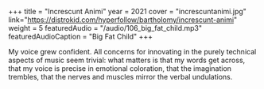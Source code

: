 +++
title = "Increscunt Animi"
year = 2021
cover = "increscuntanimi.jpg"
link="https://distrokid.com/hyperfollow/bartholomy/increscunt-animi"
weight = 5
featuredAudio = "/audio/106_big_fat_child.mp3"
featuredAudioCaption = "Big Fat Child"
+++

My voice grew confident. All concerns for innovating in the purely technical aspects of music seem trivial: what matters is that my words get across, that my voice is precise in emotional coloration, that the imagination trembles, that the nerves and muscles mirror the verbal undulations.

